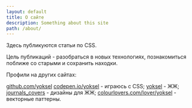 ```yaml
---
layout: default
title: О сайте
description: Something about this site
path: /about/
---
```

Здесь публикуются статьи по CSS.

Цель публикаций - разобраться в новых технологиях, познакомиться поближе со старыми и сохранить находки.

Профили на других сайтах:

<a href="https://github.com/yoksel">github.com/yoksel</a>
<a href="http://codepen.io/yoksel/">codepen.io/yoksel</a> - играюсь с CSS;
<a href="http://yoksel.livejournal.com/">yoksel</a> - ЖЖ;
<a href="http://journals-covers.livejournal.com/">journals_covers</a> - дизайны для ЖЖ;
<a href="http://www.colourlovers.com/lover/yoksel">colourlovers.com/lover/yoksel</a> - векторные паттерны.

